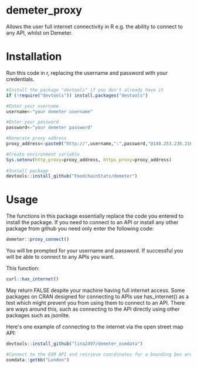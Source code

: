 # demeter_proxy
Allows the user full internet connectivity in R e.g. the ability to connect to any API, whilst on Demeter.

# Installation

Run this code in r, replacing the username and password with your credentials.


```r
#Install the package "devtools" if you don't already have it
if (!require("devtools")) install.packages("devtools")

#Enter your username
username<-"your demeter username"

#Enter your password
password<-"your demeter password"

#Generate proxy address
proxy_address<-paste0("http://",username,":",password,"@148.253.235.216:80")

#Create environment variable
Sys.setenv(http_proxy=proxy_address, https_proxy=proxy_address)
  
#Install package
devtools::install_github("FoodchainStats/demeter")
```

# Usage

The functions in this package essentially replace the code you entered to install the package.
If you need to connect to an API or install any other package from github you need only enter the following code:

```r
demeter::proxy_connect()

```

You will be prompted for your username and password. If successful you will be able to connect to any APIs you want.


This function:
```r
curl::has_internet()
```
May return FALSE despite your machine having full internet access. Some packages on CRAN designed for connecting to APIs use has_internet() as a test which might prevent you from using them to connect to an API. There are ways around this, such as connecting to the API directly using other packages such as jsonlite. 


Here's one example of connecting to the internet via the open street map API:

```r
devtools::install_github("lina2497/demeter_osmdata")

#Connect to the OSM API and retrieve coordinates for a bounding box around London:
osmdata::getbb("London")
```
